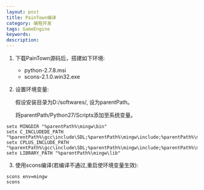 ```yaml
---
layout: post
title: PainTown编译
category: 编程开发
tags: GameEngine
keywords: 
description: 
---
```


1. 下载PainTown源码后，搭建如下环境:
   
   * python-2.7.8.msi
   * scons-2.1.0.win32.exe


2. 设置环境变量:

   假设安装目录为D:/softwares/, 设为parentPath。
   
   将parentPath/Python27/Scripts添加至系统变量。

```
setx MINGDIR "%parentPath%\mingw\bin"
setx C_INCLUDEDE_PATH "%parentPath%\gcc\include\SDL;%parentPath%\mingw\include;%parentPath%\mingw\include\freetype2;%parentPath%\mingw\include\SDL"
setx CPLUS_INCLUDE_PATH "%parentPath%\gcc\include\SDL;%parentPath%\mingw\include;%parentPath%\mingw\\freetype2;%parentPath%\mingw\include\SDL"
setx LIBRARY_PATH "%parentPath%\mingw\lib"
```


3. 使用scons编译(若编译不通过,重启使环境变量生效):

```
scons env=mingw
scons
```
